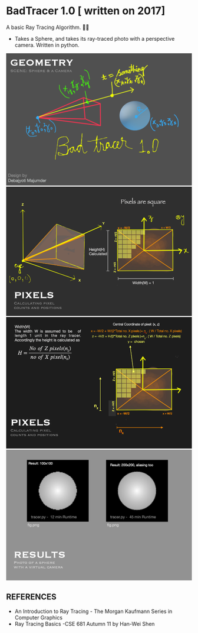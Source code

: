 # BadTracer 1.0 \[ written on 2017\]
A basic Ray Tracing Algorithm. 🌈💡
- Takes a Sphere, and takes its ray-traced photo with a perspective camera. Written in python.

<img src="page 1.png" alt="page 1 - diagram"/>
<img src="page 2.png" alt="page 2 - diagram"/>
<img src="page 3.png" alt="page 3 - diagram"/>
<img src="page 4.png" alt="page 4 - Results"/>

## REFERENCES
- An Introduction to Ray Tracing - The Morgan Kaufmann Series in Computer Graphics
- Ray Tracing Basics -CSE 681 Autumn 11 by Han-Wei Shen
